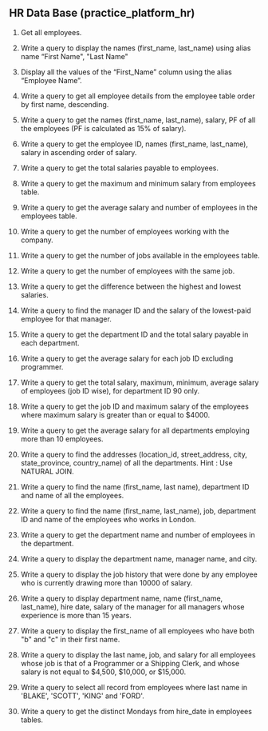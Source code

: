 ## HR Data Base (practice_platform_hr)

1. Get all employees.

2. Write a query to display the names (first_name, last_name) using alias name “First Name", "Last Name"

3. Display all the values of the “First_Name” column using the alias “Employee Name”.

4. Write a query to get all employee details from the employee table order by first name, descending.

5. Write a query to get the names (first_name, last_name), salary, PF of all the employees (PF is calculated as 15% of salary).

6. Write a query to get the employee ID, names (first_name, last_name), salary in ascending order of salary.

7. Write a query to get the total salaries payable to employees.

8. Write a query to get the maximum and minimum salary from employees table.

9. Write a query to get the average salary and number of employees in the employees table.

10. Write a query to get the number of employees working with the company.

11. Write a query to get the number of jobs available in the employees table.

12. Write a query to get the number of employees with the same job.

13. Write a query to get the difference between the highest and lowest salaries.

14. Write a query to find the manager ID and the salary of the lowest-paid employee for that manager.

15. Write a query to get the department ID and the total salary payable in each department.

16. Write a query to get the average salary for each job ID excluding programmer.

17. Write a query to get the total salary, maximum, minimum, average salary of employees (job ID wise), for department ID 90 only.

18. Write a query to get the job ID and maximum salary of the employees where maximum salary is greater than or equal to $4000.

19.  Write a query to get the average salary for all departments employing more than 10 employees.

20. Write a query to find the addresses (location_id, street_address, city, state_province, country_name) of all the departments. Hint : Use NATURAL JOIN.

21. Write a query to find the name (first_name, last name), department ID and name of all the employees.

22. Write a query to find the name (first_name, last_name), job, department ID and name of the employees who works in London.

23. Write a query to get the department name and number of employees in the department.

24. Write a query to display the department name, manager name, and city.

25. Write a query to display the job history that were done by any employee who is currently drawing more than 10000 of salary.

26. Write a query to display department name, name (first_name, last_name), hire date, salary of the manager for all managers whose experience is more than 15 years.

27. Write a query to display the first_name of all employees who have both "b" and "c" in their first name.

28. Write a query to display the last name, job, and salary for all employees whose job is that of a Programmer or a Shipping Clerk, and whose salary is not equal to $4,500, $10,000, or $15,000.

29. Write a query to select all record from employees where last name in 'BLAKE', 'SCOTT', 'KING' and 'FORD'.

30. Write a query to get the distinct Mondays from hire_date in employees tables.

